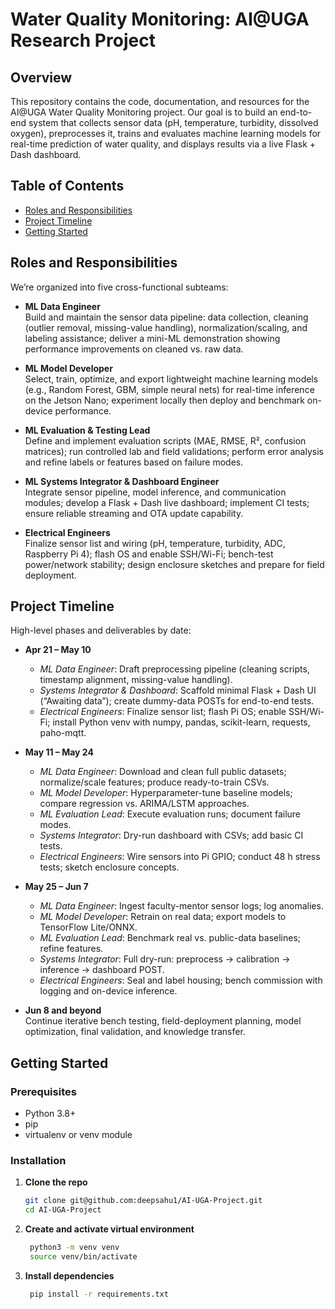# Water Quality Monitoring: AI@UGA Research Project

## Overview
This repository contains the code, documentation, and resources for the AI@UGA Water Quality Monitoring project. Our goal is to build an end-to-end system that collects sensor data (pH, temperature, turbidity, dissolved oxygen), preprocesses it, trains and evaluates machine learning models for real-time prediction of water quality, and displays results via a live Flask + Dash dashboard.

## Table of Contents
- [Roles and Responsibilities](#roles-and-responsibilities)  
- [Project Timeline](#project-timeline)  
- [Getting Started](#getting-started)  

## Roles and Responsibilities
We’re organized into five cross-functional subteams:

- **ML Data Engineer**  
  Build and maintain the sensor data pipeline: data collection, cleaning (outlier removal, missing-value handling), normalization/scaling, and labeling assistance; deliver a mini-ML demonstration showing performance improvements on cleaned vs. raw data.

- **ML Model Developer**  
  Select, train, optimize, and export lightweight machine learning models (e.g., Random Forest, GBM, simple neural nets) for real-time inference on the Jetson Nano; experiment locally then deploy and benchmark on-device performance.

- **ML Evaluation & Testing Lead**  
  Define and implement evaluation scripts (MAE, RMSE, R², confusion matrices); run controlled lab and field validations; perform error analysis and refine labels or features based on failure modes.

- **ML Systems Integrator & Dashboard Engineer**  
  Integrate sensor pipeline, model inference, and communication modules; develop a Flask + Dash live dashboard; implement CI tests; ensure reliable streaming and OTA update capability.

- **Electrical Engineers**  
  Finalize sensor list and wiring (pH, temperature, turbidity, ADC, Raspberry Pi 4); flash OS and enable SSH/Wi-Fi; bench-test power/network stability; design enclosure sketches and prepare for field deployment.

## Project Timeline
High-level phases and deliverables by date:

- **Apr 21 – May 10**  
  - *ML Data Engineer*: Draft preprocessing pipeline (cleaning scripts, timestamp alignment, missing-value handling).  
  - *Systems Integrator & Dashboard*: Scaffold minimal Flask + Dash UI (“Awaiting data”); create dummy-data POSTs for end-to-end tests.  
  - *Electrical Engineers*: Finalize sensor list; flash Pi OS; enable SSH/Wi-Fi; install Python venv with numpy, pandas, scikit-learn, requests, paho-mqtt.

- **May 11 – May 24**  
  - *ML Data Engineer*: Download and clean full public datasets; normalize/scale features; produce ready-to-train CSVs.  
  - *ML Model Developer*: Hyperparameter-tune baseline models; compare regression vs. ARIMA/LSTM approaches.  
  - *ML Evaluation Lead*: Execute evaluation runs; document failure modes.  
  - *Systems Integrator*: Dry-run dashboard with CSVs; add basic CI tests.  
  - *Electrical Engineers*: Wire sensors into Pi GPIO; conduct 48 h stress tests; sketch enclosure concepts.

- **May 25 – Jun 7**  
  - *ML Data Engineer*: Ingest faculty-mentor sensor logs; log anomalies.  
  - *ML Model Developer*: Retrain on real data; export models to TensorFlow Lite/ONNX.  
  - *ML Evaluation Lead*: Benchmark real vs. public-data baselines; refine features.  
  - *Systems Integrator*: Full dry-run: preprocess → calibration → inference → dashboard POST.  
  - *Electrical Engineers*: Seal and label housing; bench commission with logging and on-device inference.

- **Jun 8 and beyond**  
  Continue iterative bench testing, field-deployment planning, model optimization, final validation, and knowledge transfer.

## Getting Started

### Prerequisites
- Python 3.8+  
- pip  
- virtualenv or venv module  

### Installation
1. **Clone the repo**  
   ```bash
   git clone git@github.com:deepsahu1/AI-UGA-Project.git
   cd AI-UGA-Project
   
2. **Create and activate virtual environment**
   ```bash
    python3 -m venv venv
    source venv/bin/activate

3. **Install dependencies**
   ```bash
    pip install -r requirements.txt


